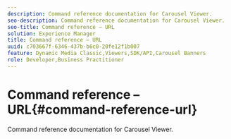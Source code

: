 ```yaml
---
description: Command reference documentation for Carousel Viewer.
seo-description: Command reference documentation for Carousel Viewer.
seo-title: Command reference – URL
solution: Experience Manager
title: Command reference – URL
uuid: c703667f-6346-437b-b6c0-20fe12f1b007
feature: Dynamic Media Classic,Viewers,SDK/API,Carousel Banners
role: Developer,Business Practitioner
---
```


# Command reference – URL{#command-reference-url}

Command reference documentation for Carousel Viewer.

